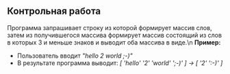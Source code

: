 ## Контрольная работа
Программа запрашивает строку из которой формирует массив слов, затем из получившегося массива формирует массив состоящий из слов в которых 3 и меньше знаков и выводит оба массива в виде.\n
**Пример:**
* Пользователь вводит *"hello 2 world ;-)"*
* В результате программа выводит: *[ 'hello' '2' 'world' ';-)' ] -> [ '2' ':-)' ]*
